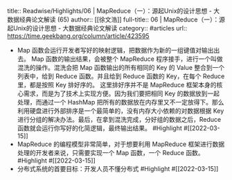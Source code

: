 title:: Readwise/Highlights/06 | MapReduce（一）：源起Unix的设计思想 - 大数据经典论文解读 (65)
author:: [[徐文浩]]
full-title:: 06 | MapReduce（一）：源起Unix的设计思想 - 大数据经典论文解读
category:: #articles
url:: https://time.geekbang.org/column/article/423595

- Map 函数会运行开发者写好的映射逻辑，把数据作为新的一组键值对输出出去。
  Map 函数的输出结果，会被整个 MapReduce 程序接手，进行一个叫做混洗的操作。混洗会把 Map 函数输出的所有相同的 Key 的 Value 整合到一个列表中，给到 Reduce 函数。并且给到 Reduce 函数的 Key，在每个 Reduce 里，都是按照 Key 排好序的。
  这里排好序并不是 MapReduce 框架本身的核心需求，而是为了技术上实现方便。因为我们要把相同 Key 的数据放到一起处理，而通过一个 HashMap 把所有的数据放在内存里又不一定放得下。那么利用硬盘进行外部排序是一个最简单的，没有内存大小依赖的对数据根据 Key 进行分组的解决办法。最后，在拿到混洗完成，分好组的数据之后，Reduce 函数就会运行你写好的化简逻辑，最终输出结果。 #Highlight #[[2022-03-15]]
- MapReduce 的编程模型非常简单，对于想要利用 MapReduce 框架进行数据处理的开发者来说，只需要实现一个 Map 函数，一个 Reduce 函数。 #Highlight #[[2022-03-15]]
- 分布式系统的首要目标：开发人员不懂分布式 #Highlight #[[2022-03-15]]